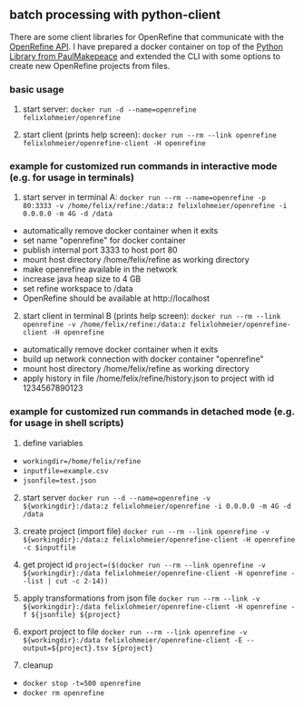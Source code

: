 ## batch processing with python-client

There are some client libraries for OpenRefine that communicate with the [OpenRefine API](https://github.com/OpenRefine/OpenRefine/wiki/OpenRefine-API). I have prepared a docker container on top of the [Python Library from PaulMakepeace](https://github.com/PaulMakepeace/refine-client-py/) and extended the CLI with some options to create new OpenRefine projects from files.

### basic usage

1) start server:
```docker run -d --name=openrefine felixlohmeier/openrefine```

2) start client (prints help screen):
```docker run --rm --link openrefine felixlohmeier/openrefine-client -H openrefine```

### example for customized run commands in interactive mode (e.g. for usage in terminals)

1) start server in terminal A:
```docker run --rm --name=openrefine -p 80:3333 -v /home/felix/refine:/data:z felixlohmeier/openrefine -i 0.0.0.0 -m 4G -d /data```
* automatically remove docker container when it exits
* set name "openrefine" for docker container
* publish internal port 3333 to host port 80
* mount host directory /home/felix/refine as working directory
* make openrefine available in the network
* increase java heap size to 4 GB
* set refine workspace to /data
* OpenRefine should be available at http://localhost

2) start client in terminal B (prints help screen):
```docker run --rm --link openrefine -v /home/felix/refine:/data:z felixlohmeier/openrefine-client -H openrefine```
* automatically remove docker container when it exits
* build up network connection with docker container "openrefine"
* mount host directory /home/felix/refine as working directory
* apply history in file /home/felix/refine/history.json to project with id 1234567890123

### example for customized run commands in detached mode (e.g. for usage in shell scripts)

1) define variables
* ```workingdir=/home/felix/refine```
* ```inputfile=example.csv```
* ```jsonfile=test.json```


2) start server
 ```docker run --d --name=openrefine -v ${workingdir}:/data:z felixlohmeier/openrefine -i 0.0.0.0 -m 4G -d /data```

3) create project (import file)
```docker run --rm --link openrefine -v ${workingdir}:/data:z felixlohmeier/openrefine-client -H openrefine -c $inputfile```

4) get project id
```project=($(docker run --rm --link openrefine -v ${workingdir}:/data felixlohmeier/openrefine-client -H openrefine --list | cut -c 2-14))```

5) apply transformations from json file
```docker run --rm --link -v ${workingdir}:/data felixlohmeier/openrefine-client -H openrefine -f ${jsonfile} ${project}```

6) export project to file
```docker run --rm --link openrefine -v ${workingdir}:/data felixlohmeier/openrefine-client -E --output=${project}.tsv ${project}```

7) cleanup
* ```docker stop -t=500 openrefine```
* ```docker rm openrefine```
